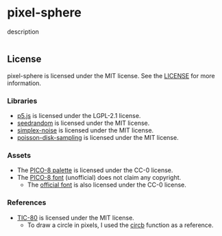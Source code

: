 # pixel-sphere

description

![]()

## License

pixel-sphere is licensed under the MIT license. See the [LICENSE](https://github.com/yurkth/pixel-sphere/blob/master/LICENSE) for more information.

### Libraries

- [p5.js](https://github.com/processing/p5.js) is licensed under the LGPL-2.1 license.
- [seedrandom](https://github.com/davidbau/seedrandom) is licensed under the MIT license.
- [simplex-noise](https://github.com/jwagner/simplex-noise.js) is licensed under the MIT license.
- [poisson-disk-sampling](https://github.com/kchapelier/poisson-disk-sampling) is licensed under the MIT license.

### Assets

- The [PICO-8 palette](https://www.lexaloffle.com/pico-8.php?page=faq) is licensed under the CC-0 license.
- The [PICO-8 font](https://www.lexaloffle.com/bbs/?tid=3760) (unofficial) does not claim any copyright.
  - The [official font](https://www.lexaloffle.com/pico-8.php?page=faq) is also licensed under the CC-0 license.

### References

- [TIC-80](https://github.com/nesbox/TIC-80) is licensed under the MIT license.
  - To draw a circle in pixels, I used the [circb](https://github.com/nesbox/TIC-80/blob/master/src/tic.c#L948-L961) function as a reference.

